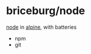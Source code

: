 # briceburg/node

[node](https://nodejs.org) in [alpine](https://alpinelinux.org), with batteries
  * npm
  * git
